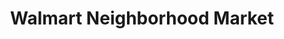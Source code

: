 ---
title: "Walmart Neighborhood Market"
url: /boynton-beach/walmart-neighborhood-market-south-military-trail/
shop: Supermarkt
---